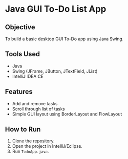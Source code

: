 # Java GUI To-Do List App

## Objective
To build a basic desktop GUI To-Do app using Java Swing.

## Tools Used
- Java
- Swing (JFrame, JButton, JTextField, JList)
- IntelliJ IDEA CE

## Features
- Add and remove tasks
- Scroll through list of tasks
- Simple GUI layout using BorderLayout and FlowLayout

## How to Run
1. Clone the repository.
2. Open the project in IntelliJ/Eclipse.
4. Run `TodoApp.java`.
